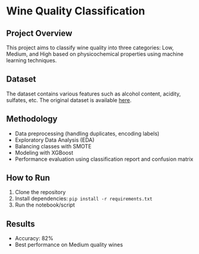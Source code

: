 # Wine Quality Classification

## Project Overview
This project aims to classify wine quality into three categories: Low, Medium, and High based on physicochemical properties using machine learning techniques.

## Dataset
The dataset contains various features such as alcohol content, acidity, sulfates, etc. The original dataset is available [here](link_to_dataset).

## Methodology
- Data preprocessing (handling duplicates, encoding labels)
- Exploratory Data Analysis (EDA)
- Balancing classes with SMOTE
- Modeling with XGBoost
- Performance evaluation using classification report and confusion matrix

## How to Run
1. Clone the repository  
2. Install dependencies: `pip install -r requirements.txt`  
3. Run the notebook/script

## Results
- Accuracy: 82%  
- Best performance on Medium quality wines
